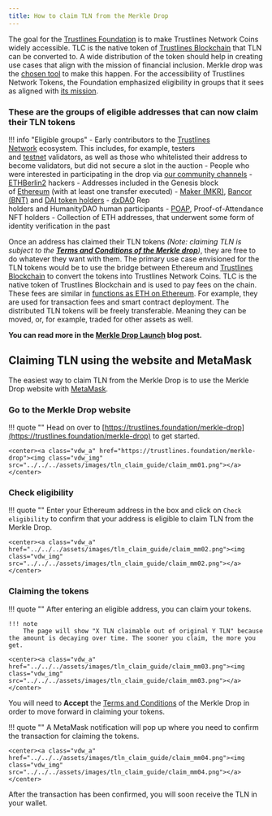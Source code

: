 ```yaml
---
title: How to claim TLN from the Merkle Drop
---
```


The goal for the [Trustlines Foundation](https://trustlines.foundation/index.html) is to make Trustlines Network Coins widely accessible. TLC is the native token of [Trustlines Blockchain](https://blog.trustlines.network/introducing-the-trustlines-blockchain) that TLN can be converted to. A wide distribution of the token should help in creating use cases that align with the mission of financial inclusion. Merkle drop was the [chosen tool](https://medium.com/@DJohnstonEC/the-smartdrop-model-859888916d94) to make this happen. For the accessibility of Trustlines Network Tokens, the Foundation emphasized eligibility in groups that it sees as aligned with [its mission](https://blog.trustlines.network/trustlines-foundation-announcement).

### These are the groups of eligible addresses that can now claim their TLN tokens

!!! info "Eligible groups"
    -   Early contributors to the [Trustlines Network](https://trustlines.network/) ecosystem. This includes, for example, testers and [testnet](https://explore.laika.trustlines.foundation/) validators, as well as those who whitelisted their address to become validators, but did not secure a slot in the auction
    -   People who were interested in participating in the drop via [our community channels](https://twitter.com/TrustlinesFound/status/1201901024576987137)
    -   [ETHBerlin2](https://ethberlinzwei.com/) hackers
    -   Addresses included in the Genesis block of [Ethereum](https://ethereum.org/) (with at least one transfer executed)
    -   [Maker (MKR)](https://makerdao.com/), [Bancor (BNT)](https://www.bancor.network/) and [DAI token holders](https://makerdao.com/)
    -   [dxDAO](https://blog.gnosis.pm/the-dxdao-has-awoken-78cb2e39661c) Rep holders and HumanityDAO human participants
    -   [POAP](https://www.poap.xyz/), Proof-of-Attendance NFT holders
    -   Collection of ETH addresses, that underwent some form of identity verification in the past

Once an address has claimed their TLN tokens *(Note: claiming TLN is subject to the *[**Terms and Conditions of the Merkle drop**](https://trustlines.foundation/terms-conditions-merkle-drop.html)*)*, they are free to do whatever they want with them. The primary use case envisioned for the TLN tokens would be to use the bridge between Ethereum and [Trustlines Blockchain](https://explore.tlbc.trustlines.foundation/) to convert the tokens into Trustlines Network Coins. TLC is the native token of Trustlines Blockchain and is used to pay fees on the chain. These fees are similar in [functions as ETH on Ethereum](https://blockgeeks.com/guides/ethereum-gas/#What_is_Ethereum_Gas). For example, they are used for transaction fees and smart contract deployment. The distributed TLN tokens will be freely transferable. Meaning they can be moved, or, for example, traded for other assets as well.

**You can read more in the [Merkle Drop Launch](https://blog.trustlines.network/merkle-drop-launch/) blog post.**

## Claiming TLN using the website and MetaMask

The easiest way to claim TLN from the Merkle Drop is to use the Merkle Drop website with [MetaMask](https://metamask.io/).

### Go to the Merkle Drop website

!!! quote ""
    Head on over to [https://trustlines.foundation/merkle-drop](https://trustlines.foundation/merkle-drop) to get started.

    <center><a class="vdw_a" href="https://trustlines.foundation/merkle-drop"><img class="vdw_img" src="../../../assets/images/tln_claim_guide/claim_mm01.png"></a></center>

### Check eligibility

!!! quote ""
    Enter your Ethereum address in the box and click on `Check eligibility` to confirm that your address is eligible to claim TLN from the Merkle Drop.

    <center><a class="vdw_a" href="../../../assets/images/tln_claim_guide/claim_mm02.png"><img class="vdw_img" src="../../../assets/images/tln_claim_guide/claim_mm02.png"></a></center>

### Claiming the tokens

!!! quote ""
    After entering an eligible address, you can claim your tokens.

    !!! note
        The page will show "X TLN claimable out of original Y TLN" because the amount is decaying over time. The sooner you claim, the more you get.

    <center><a class="vdw_a" href="../../../assets/images/tln_claim_guide/claim_mm03.png"><img class="vdw_img" src="../../../assets/images/tln_claim_guide/claim_mm03.png"></a></center>

You will need to **Accept** the [Terms and Conditions](https://trustlines.foundation/terms-conditions-merkle-drop.html) of the Merkle Drop in order to move forward in claiming your tokens.

!!! quote ""
    A MetaMask notification will pop up where you need to confirm the transaction for claiming the tokens.

    <center><a class="vdw_a" href="../../../assets/images/tln_claim_guide/claim_mm04.png"><img class="vdw_img" src="../../../assets/images/tln_claim_guide/claim_mm04.png"></a></center>

After the transaction has been confirmed, you will soon receive the TLN in your wallet.
